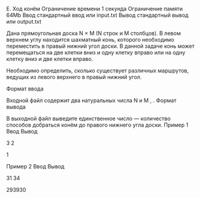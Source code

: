 
E. Ход конём
Ограничение времени 	1 секунда
Ограничение памяти 	64Mb
Ввод 	стандартный ввод или input.txt
Вывод 	стандартный вывод или output.txt

Дана прямоугольная доска N × M (N строк и M столбцов). В левом верхнем углу находится шахматный конь, которого необходимо переместить в правый нижний угол доски. В данной задаче конь может перемещаться на две клетки вниз и одну клетку вправо или на одну клетку вниз и две клетки вправо.

Необходимо определить, сколько существует различных маршрутов, ведущих из левого верхнего в правый нижний угол.

Формат ввода

Входной файл содержит два натуральных числа N и M , .
Формат вывода

В выходной файл выведите единственное число — количество способов добраться конём до правого нижнего угла доски.
Пример 1
Ввод
Вывод

3 2

	

1

Пример 2
Ввод
Вывод

31 34

	

293930
